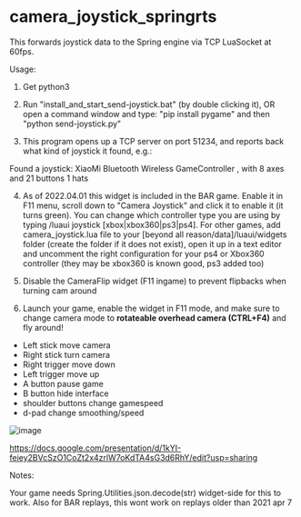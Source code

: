 # camera_joystick_springrts

This forwards joystick data to the Spring engine via TCP LuaSocket at 60fps. 

Usage:

1. Get python3

2. Run "install_and_start_send-joystick.bat" (by double clicking it), OR open a command window and type: "pip install pygame"  and then "python send-joystick.py" 

3. This program opens up a TCP server on port 51234, and reports back what kind of joystick it found, e.g.:

Found a joystick: XiaoMi Bluetooth Wireless GameController , with 8 axes and 21 buttons 1 hats

4. As of 2022.04.01 this widget is included in the BAR game. Enable it in F11 menu, scroll down to "Camera Joystick" and click it to enable it (it turns green). You can change which controller type you are using by typing /luaui joystick [xbox|xbox360|ps3|ps4]. For other games, add camera_joystick.lua file to your [beyond all reason/data]/luaui/widgets folder (create the folder if it does not exist), open it up in a text editor and uncomment the right configuration for your ps4 or Xbox360 controller (they may be xbox360 is known good, ps3 added too)

5. Disable the CameraFlip widget (F11 ingame) to prevent flipbacks when turning cam around

6. Launch your game, enable the widget in F11 mode, and make sure to change camera mode to **rotateable overhead camera (CTRL+F4)** and fly around!


- Left stick move camera 
- Right stick turn camera
- Right trigger move down
- Left trigger move up
- A button pause game
- B button hide interface
- shoulder buttons change gamespeed
- d-pad change smoothing/speed

![image](https://user-images.githubusercontent.com/109391/162210678-ebf0c920-cedc-4803-acc7-6ca15b73d5ca.png)


https://docs.google.com/presentation/d/1kYI-feiey2BVcSzO1CoZt2x4zrlW7oKdTA4sG3d6RhY/edit?usp=sharing


Notes:

Your game needs Spring.Utilities.json.decode(str) widget-side for this to work.
Also for BAR replays, this wont work on replays older than 2021 apr 7
